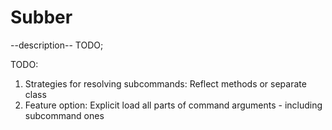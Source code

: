 # Subber
--description-- TODO;

TODO:
1. Strategies for resolving subcommands: Reflect methods or separate class
2. Feature option: Explicit load all parts of command arguments - including subcommand ones
